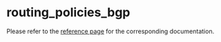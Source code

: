 # routing_policies_bgp

Please refer to the [reference page](https://docs.infrahub.app/schema-library/reference/routing_policies_bgp) for the corresponding documentation.
